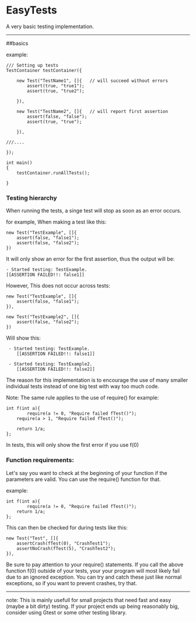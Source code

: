 # EasyTests
A very basic testing implementation.
_______
##basics

example:

    /// Setting up tests
    TestContainer testContainer({

        new Test("TestName1", []{	// will succeed without errors
            assert(true, "true1");
            assert(true, "true2");

        }),

        new Test("TestName2", []{	// will report first assertion
            assert(false, "false");
            assert(true, "true");

        }),
	
	///....

    });

    int main()
    {
        testContainer.runAllTests();

    }

### Testing hierarchy

When running the tests, a singe test will stop as soon as an error occurs.

for example,
When making a test like this:
        
    new Test("TestExample", []{
        assert(false, "false1");
        assert(false, "false2");
    })
    
It will only show an error for the first assertion, thus the output will be:

    - Started testing: TestExample.
	[[ASSERTION FAILED!!: false1]]
    
However, This does not occur across tests:

    new Test("TestExample", []{
        assert(false, "false1");
    }),
    
    new Test("TestExample2", []{
        assert(false, "false2");
    })

Will show this:

     - Started testing: TestExample.
        [[ASSERTION FAILED!!: false1]]

     - Started testing: TestExample2.
        [[ASSERTION FAILED!!: false2]]

The reason for this implementation is to encourage the use of many smaller individual tests instead of one big test with way too much code.

Note: The same rule applies to the use of require() 
	for example:
	
	int f(int a){
    		require(a != 0, "Require failed fTest()");
		require(a > 1, "Require failed fTest()");
	
		return 1/a;
	};
	
In tests, this will only show the first error if you use f(0)


### Function requirements:

Let's say you want to check at the beginning of your function if the parameters are valid.
You can use the require() function for that.

example:

	int f(int a){
    		require(a != 0, "Require failed fTest()");
		return 1/a;
	};

This can then be checked for during tests like this:

	new Test("Test", []{
		assertCrash(fTest(0), "CrashTest1");
		assertNoCrash(fTest(5), "CrashTest2");
	}),

Be sure to pay attention to your require() statements.
If you call the above function f(0) outside of your tests, your your program will most likely fail due to an ignored exception. You can try and catch these just like normal exceptions, so if you want to prevent crashes, try that.

__________________________

note: This is mainly usefull for small projects that need fast and easy (maybe a bit dirty) testing.
    If your project ends up being reasonably big, consider using Gtest or some other testing library.
